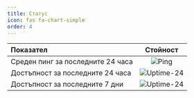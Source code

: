 ```yaml
---
title: Статус
icon: fas fa-chart-simple
order: 4
---
```


| Показател                             |Стойност                                             |
|:--------------------------------------|:---------------------------------------------------:|
| Среден пинг за последните 24 часа   |![Ping](https://uptime.tinyserver.eu/api/badge/1/ping) |
| Достъпност за последните 24 часа      |![Uptime-24](https://uptime.tinyserver.eu/api/badge/102/uptime/24)|
| Достъпност за последните 7 дни        |![Uptime-24](https://uptime.tinyserver.eu/api/badge/102/uptime/168)|
